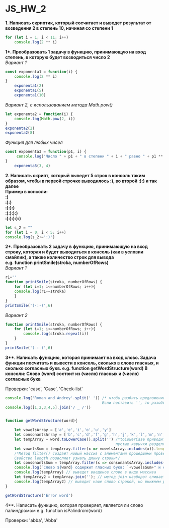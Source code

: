 # **JS_HW_2**  

**1. Написать скриптик, который сосчитает и выведет результат от возведения 2 в степень 10, начиная со степени 1**  
```js
for (let i = 1; i < 11; i++) 
    console.log(2 ** i)
```
__1*. Преобразовать 1 задачу в функцию, принимающую на вход степень, в которую будет возводиться число 2__  
*Вариант 1*
```js
const exponenta1 = function(i) {
    console.log(2 ** i)
}
    exponenta1(2)
    exponenta1(5)
    exponenta1(10)
```
*Вариант 2, с использованием метода Math.pow()*
```js
let exponenta2 = function(i) {
    console.log(Math.pow(2, i))
}
exponenta2(2)
exponenta2(8)
```
*Функция для любых чисел* 

```js
const exponenta3 = function(p1, i) {
     console.log("Число " + p1 + " в степени " + i + " равно " + p1 ** i)
}
    exponenta3(3, 4)
```
**2. Написать скрипт, который выведет 5 строк в консоль таким образом, чтобы в первой строчке выводилось :), во второй :):) и так далее  
Пример в консоли:  
:)  
:):)  
:):):)  
:):):):)  
:):):):):)**  
```js
let s_2 = ""
for (let i = 0; i < 5; i++)
console.log(s_2+=':)')
```
__2*. Преобразовать 2 задачу в функцию, принимающую на вход строку, которая и будет выводиться в консоль (как в условии смайлик), а также количество строк для вывода  
e.g. function printSmile(stroka, numberOfRows)__  
*Вариант 1*
```js
r1=''
function printSmile(stroka, numberOfRows) {
    for (let i=1; i<=numberOfRows; i++){
    console.log(r1+=stroka)
    }
}
printSmile('(-:-)',6)
```
*Вариант 2*
```js
function printSmile(stroka, numberOfRows) {
    for (let i=1; i<=numberOfRows; i++){
        console.log(stroka.repeat(i))
    }
}
printSmile('(-:-)',6)
```
__3**.  Написать функцию, которая принимает на вход слово. Задача функции посчитать и вывести в консоль, сколько в слове гласных, и сколько согласных букв.
e.g. function getWordStructure(word)
В консоли: 
Слово (word) состоит из  (число) гласных и (число) согласных букв__

Проверки: 'case', 'Case', 'Check-list'  
```js
console.log('Roman and Andrey'.split(' ')) /* чтобы разбить предложение по словам, нужно поставить разделитель пробел. 
                                           Если поставить '', то разобъется по буквам */
console.log([1,2,3,4,5].join('/ _ /'))


function getWordStructure(word){

    let vowelsArray = ['a','e','i','o','u','y']
    let consonantsArray = ['b','c','d','f','g','h','j','k','l','m','n','p','q','r','s','t','v','w','x','z']
    let tempArray = word.toLowerCase().split('') /*toLowerCase приводит строку в нижний регистр. split разделяет строку в массив, 
                                                 пустые кавычки разделяет строку на отдельные элементы, т. е. букыв*/
    let vowelsSum = tempArray.filter(x => vowelsArray.includes(x)).length;
    /*Метод filter() создаёт новый массив с элементами прошедшими проверку
    Свойство length позволяет узнать длину строки*/ 
    let consonantsSum = tempArray.filter(x => consonantsArray.includes(x)).length;
    console.log(`Слово ${word} содержит гласных букв: `+vowelsSum+" и согласных букв: "+consonantsSum) 
    console.log(tempArray) // выведет введеное слово в виде массива
    let tempArray2 = tempArray.join(''); // метод join наоборот сливает массив в строку
    console.log(tempArray2) // выводит наше слово строкой, но внижнем регистре    
}

getWordStructure('Error word')
```

4**. Написать функцию, которая проверяет, является ли слово палиндромом
e.g. function isPalindrom(word)

Проверки: 'abba', 'Abba'
